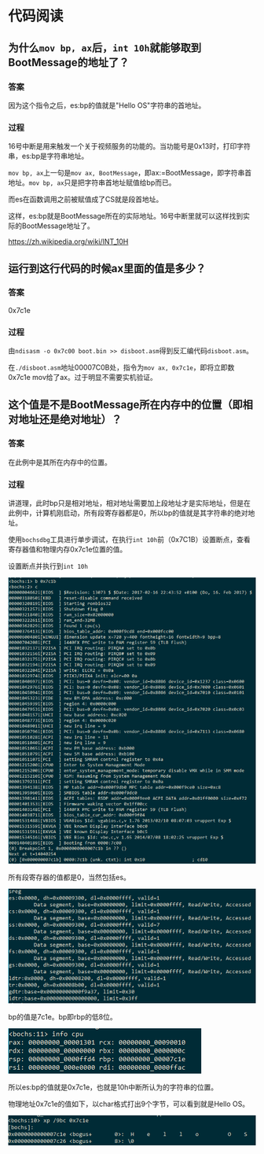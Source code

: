 # 代码阅读

## 为什么`mov bp, ax`后，`int 10h`就能够取到BootMessage的地址了？

### 答案

因为这个指令之后，es:bp的值就是"Hello OS"字符串的首地址。

### 过程

16号中断是用来触发一个关于视频服务的功能的。当功能号是0x13时，打印字符串，es:bp是字符串地址。

`mov bp, ax`上一句是`mov ax, BootMessage`，即ax:=BootMessage，即字符串首地址。`mov bp, ax`只是把字符串首地址赋值给bp而已。

而es在函数调用之前被赋值成了CS就是段首地址。

这样，es:bp就是BootMessage所在的实际地址。16号中断里就可以这样找到实际的BootMessage地址了。

https://zh.wikipedia.org/wiki/INT_10H

## 运行到这行代码的时候ax里面的值是多少？

### 答案

0x7c1e

### 过程

由`ndisasm -o 0x7c00 boot.bin >> disboot.asm`得到反汇编代码`disboot.asm`。

在`./disboot.asm`地址00007C0B处，指令为`mov ax, 0x7c1e`，即将立即数0x7c1e mov给了ax。过于明显不需要实机验证。


## 这个值是不是BootMessage所在内存中的位置（即相对地址还是绝对地址）？

### 答案

在此例中是其所在内存中的位置。

### 过程

讲道理，此时bp只是相对地址，相对地址需要加上段地址才是实际地址，但是在此例中，计算机刚启动，所有段寄存器都是0，所以bp的值就是其字符串的绝对地址。

使用`bochsdbg`工具进行单步调试，在执行`int 10h`前（0x7C1B）设置断点，查看寄存器值和物理内存0x7c1e位置的值。

设置断点并执行到`int 10h`

![](./setBreakpoint.png)

所有段寄存器的值都是0，当然包括es。

![](./sreg.png)

bp的值是7c1e。bp即rbp的低8位。

![](./bp.png)

所以es:bp的值就是0x7c1e，也就是10h中断所认为的字符串的位置。

物理地址0x7c1e的值如下，以char格式打出9个字节，可以看到就是Hello OS。

![](./0x7c1e.png)


